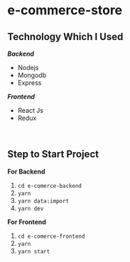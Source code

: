 # e-commerce-store




 ## Technology Which I Used
   ***Backend***
   
 - Nodejs
 - Mongodb
 - Express

 ***Frontend***
 

 - React Js
 - Redux

<br />

 ## Step to Start Project
 

 
**For Backend**

 1. `cd e-comerce-backend`
 2. `yarn`
 3. `yarn data:import`
 4. `yarn dev`

**For Frontend**

 1. `cd e-comerce-frontend`
 2. `yarn`
 3. `yarn start`






 


